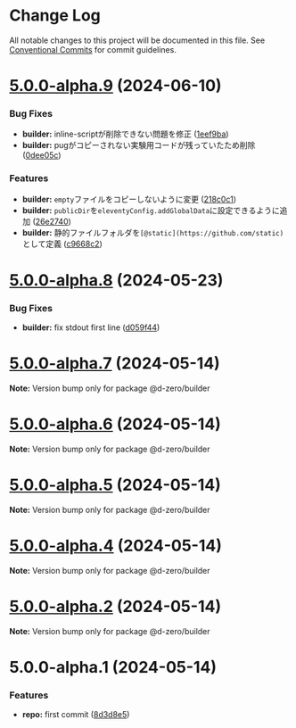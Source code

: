 # Change Log

All notable changes to this project will be documented in this file.
See [Conventional Commits](https://conventionalcommits.org) for commit guidelines.

# [5.0.0-alpha.9](https://github.com/d-zero-dev/frontend-env/compare/v5.0.0-alpha.8...v5.0.0-alpha.9) (2024-06-10)

### Bug Fixes

- **builder:** inline-scriptが削除できない問題を修正 ([1eef9ba](https://github.com/d-zero-dev/frontend-env/commit/1eef9ba083aed28ebf19a5d237b413765f8e7fc8))
- **builder:** pugがコピーされない実験用コードが残っていたため削除 ([0dee05c](https://github.com/d-zero-dev/frontend-env/commit/0dee05ca3881e66c3640ccbb6dd3d2dcbf36ca70))

### Features

- **builder:** `empty`ファイルをコピーしないように変更 ([218c0c1](https://github.com/d-zero-dev/frontend-env/commit/218c0c160dfe0de6952d58a960fb37292a17ad9a))
- **builder:** `publicDir`を`eleventyConfig.addGlobalData`に設定できるように追加 ([26e2740](https://github.com/d-zero-dev/frontend-env/commit/26e2740c8df32cc60cb4e407fe4cfc20919a7e5a))
- **builder:** 静的ファイルフォルダを`[@static](https://github.com/static)`として定義 ([c9668c2](https://github.com/d-zero-dev/frontend-env/commit/c9668c2f6b5de991e3fec5fbf684c27b264a52ed))

# [5.0.0-alpha.8](https://github.com/d-zero-dev/frontend-env/compare/v5.0.0-alpha.7...v5.0.0-alpha.8) (2024-05-23)

### Bug Fixes

- **builder:** fix stdout first line ([d059f44](https://github.com/d-zero-dev/frontend-env/commit/d059f4479f34378d2ed260d270b10552f4ef6e97))

# [5.0.0-alpha.7](https://github.com/d-zero-dev/frontend-env/compare/v5.0.0-alpha.6...v5.0.0-alpha.7) (2024-05-14)

**Note:** Version bump only for package @d-zero/builder

# [5.0.0-alpha.6](https://github.com/d-zero-dev/frontend-env/compare/v5.0.0-alpha.5...v5.0.0-alpha.6) (2024-05-14)

**Note:** Version bump only for package @d-zero/builder

# [5.0.0-alpha.5](https://github.com/d-zero-dev/frontend-env/compare/v5.0.0-alpha.4...v5.0.0-alpha.5) (2024-05-14)

**Note:** Version bump only for package @d-zero/builder

# [5.0.0-alpha.4](https://github.com/d-zero-dev/frontend-env/compare/v5.0.0-alpha.2...v5.0.0-alpha.4) (2024-05-14)

**Note:** Version bump only for package @d-zero/builder

# [5.0.0-alpha.2](https://github.com/d-zero-dev/frontend-env/compare/v5.0.0-alpha.1...v5.0.0-alpha.2) (2024-05-14)

**Note:** Version bump only for package @d-zero/builder

# 5.0.0-alpha.1 (2024-05-14)

### Features

- **repo:** first commit ([8d3d8e5](https://github.com/d-zero-dev/frontend-env/commit/8d3d8e54ba047d5431b958d7f28af026357a4886))
